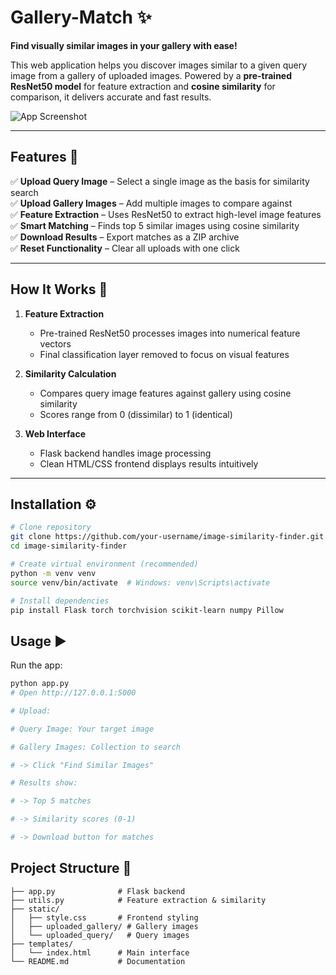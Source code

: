 # Gallery-Match ✨  

**Find visually similar images in your gallery with ease!**  

This web application helps you discover images similar to a given query image from a gallery of uploaded images. Powered by a **pre-trained ResNet50 model** for feature extraction and **cosine similarity** for comparison, it delivers accurate and fast results.  

![App Screenshot](https://github.com/user-attachments/assets/8bb62aa2-42ff-46af-9c24-50818f87729f)  

---

## Features 🚀  

✅ **Upload Query Image** – Select a single image as the basis for similarity search  
✅ **Upload Gallery Images** – Add multiple images to compare against  
✅ **Feature Extraction** – Uses ResNet50 to extract high-level image features  
✅ **Smart Matching** – Finds top 5 similar images using cosine similarity  
✅ **Download Results** – Export matches as a ZIP archive  
✅ **Reset Functionality** – Clear all uploads with one click  

---

## How It Works 🧠  

1. **Feature Extraction**  
   - Pre-trained ResNet50 processes images into numerical feature vectors  
   - Final classification layer removed to focus on visual features  

2. **Similarity Calculation**  
   - Compares query image features against gallery using cosine similarity  
   - Scores range from 0 (dissimilar) to 1 (identical)  

3. **Web Interface**  
   - Flask backend handles image processing  
   - Clean HTML/CSS frontend displays results intuitively  

---

## Installation ⚙️  

```bash
# Clone repository
git clone https://github.com/your-username/image-similarity-finder.git
cd image-similarity-finder

# Create virtual environment (recommended)
python -m venv venv
source venv/bin/activate  # Windows: venv\Scripts\activate

# Install dependencies
pip install Flask torch torchvision scikit-learn numpy Pillow
```
## Usage ▶️

Run the app:

```bash
python app.py
# Open http://127.0.0.1:5000

# Upload:

# Query Image: Your target image

# Gallery Images: Collection to search

# -> Click "Find Similar Images"

# Results show:

# -> Top 5 matches

# -> Similarity scores (0-1)

# -> Download button for matches
```
## Project Structure 📁
```
├── app.py              # Flask backend
├── utils.py            # Feature extraction & similarity
├── static/
│   ├── style.css       # Frontend styling
│   ├── uploaded_gallery/ # Gallery images
│   └── uploaded_query/   # Query images
├── templates/
│   └── index.html      # Main interface
└── README.md           # Documentation
```
